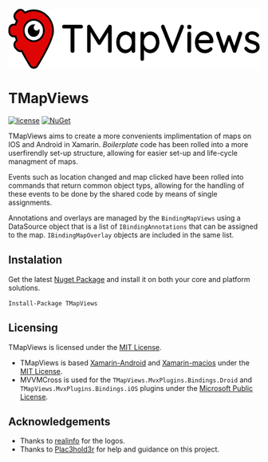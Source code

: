 <p align="left"><img src="logo/horizontal.png" alt="TMapViews" height="120px"></p>

# TMapViews

[![license](https://img.shields.io/github/license/Tyron18/TMapViews.svg)](https://github.com/Tyron18/TMapViews/blob/master/LICENSE) 
[![NuGet](https://img.shields.io/nuget/v/TMapViews.svg)](https://www.nuget.org/packages/TMapViews/)

TMapViews aims to create a more convenients implimentation of maps on IOS and Android in Xamarin. *Boilerplate* code has been rolled into a more userfirendly set-up structure, allowing for easier set-up and life-cycle managment of maps.

Events such as location changed and map clicked have been rolled into commands that return common object typs, allowing for the handling of these events to be done by the shared code by means of single assignments.

Annotations and overlays are managed by the `BindingMapViews` using a DataSource object that is a list of `IBindingAnnotations` that can be assigned to the map. `IBindingMapOverlay` objects are included in the same list.

## Instalation
Get the latest [Nuget Package](https://www.nuget.org/packages/TMapViews/) and install it on both your core and platform solutions.

``` shell
Install-Package TMapViews
```

## Licensing

TMapViews is licensed under the [MIT License](https://github.com/Tyron18/TMapViews/blob/master/LICENSE).

 - TMapViews is based [Xamarin-Android](https://github.com/xamarin/xamarin-android) and [Xamarin-macios](https://github.com/xamarin/xamarin-macios) under the [MIT License](https://github.com/Tyron18/TMapViews/blob/master/LICENSE).
 - MVVMCross is used for the `TMapViews.MvxPlugins.Bindings.Droid` and `TMapViews.MvxPlugins.Bindings.iOS` plugins under the [Microsoft Public License](https://github.com/MvvmCross/MvvmCross/blob/develop/LICENSE). 
 
## Acknowledgements
 - Thanks to [realinfo](https://github.com/reallinfo) for the logos.
 - Thanks to [Plac3hold3r](https://github.com/Plac3hold3r) for help and guidance on this project.
